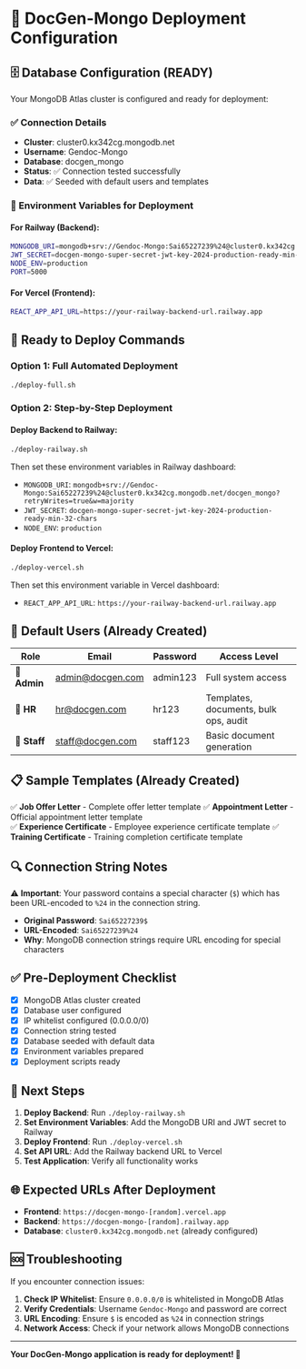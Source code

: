 # 🚀 DocGen-Mongo Deployment Configuration

## 🗄️ Database Configuration (READY)

Your MongoDB Atlas cluster is configured and ready for deployment:

### ✅ Connection Details
- **Cluster**: cluster0.kx342cg.mongodb.net
- **Username**: Gendoc-Mongo
- **Database**: docgen_mongo
- **Status**: ✅ Connection tested successfully
- **Data**: ✅ Seeded with default users and templates

### 🔐 Environment Variables for Deployment

#### For Railway (Backend):
```bash
MONGODB_URI=mongodb+srv://Gendoc-Mongo:Sai65227239%24@cluster0.kx342cg.mongodb.net/docgen_mongo?retryWrites=true&w=majority
JWT_SECRET=docgen-mongo-super-secret-jwt-key-2024-production-ready-min-32-chars
NODE_ENV=production
PORT=5000
```

#### For Vercel (Frontend):
```bash
REACT_APP_API_URL=https://your-railway-backend-url.railway.app
```

## 🚀 Ready to Deploy Commands

### Option 1: Full Automated Deployment
```bash
./deploy-full.sh
```

### Option 2: Step-by-Step Deployment

#### Deploy Backend to Railway:
```bash
./deploy-railway.sh
```
Then set these environment variables in Railway dashboard:
- `MONGODB_URI`: `mongodb+srv://Gendoc-Mongo:Sai65227239%24@cluster0.kx342cg.mongodb.net/docgen_mongo?retryWrites=true&w=majority`
- `JWT_SECRET`: `docgen-mongo-super-secret-jwt-key-2024-production-ready-min-32-chars`
- `NODE_ENV`: `production`

#### Deploy Frontend to Vercel:
```bash
./deploy-vercel.sh
```
Then set this environment variable in Vercel dashboard:
- `REACT_APP_API_URL`: `https://your-railway-backend-url.railway.app`

## 👥 Default Users (Already Created)

| Role | Email | Password | Access Level |
|------|-------|----------|--------------|
| **👑 Admin** | admin@docgen.com | admin123 | Full system access |
| **👔 HR** | hr@docgen.com | hr123 | Templates, documents, bulk ops, audit |
| **👤 Staff** | staff@docgen.com | staff123 | Basic document generation |

## 📋 Sample Templates (Already Created)

✅ **Job Offer Letter** - Complete offer letter template
✅ **Appointment Letter** - Official appointment letter template  
✅ **Experience Certificate** - Employee experience certificate template
✅ **Training Certificate** - Training completion certificate template

## 🔍 Connection String Notes

⚠️ **Important**: Your password contains a special character (`$`) which has been URL-encoded to `%24` in the connection string.

- **Original Password**: `Sai65227239$`
- **URL-Encoded**: `Sai65227239%24`
- **Why**: MongoDB connection strings require URL encoding for special characters

## ✅ Pre-Deployment Checklist

- [x] MongoDB Atlas cluster created
- [x] Database user configured
- [x] IP whitelist configured (0.0.0.0/0)
- [x] Connection string tested
- [x] Database seeded with default data
- [x] Environment variables prepared
- [x] Deployment scripts ready

## 🎯 Next Steps

1. **Deploy Backend**: Run `./deploy-railway.sh`
2. **Set Environment Variables**: Add the MongoDB URI and JWT secret to Railway
3. **Deploy Frontend**: Run `./deploy-vercel.sh`
4. **Set API URL**: Add the Railway backend URL to Vercel
5. **Test Application**: Verify all functionality works

## 🌐 Expected URLs After Deployment

- **Frontend**: `https://docgen-mongo-[random].vercel.app`
- **Backend**: `https://docgen-mongo-[random].railway.app`
- **Database**: `cluster0.kx342cg.mongodb.net` (already configured)

## 🆘 Troubleshooting

If you encounter connection issues:

1. **Check IP Whitelist**: Ensure `0.0.0.0/0` is whitelisted in MongoDB Atlas
2. **Verify Credentials**: Username `Gendoc-Mongo` and password are correct
3. **URL Encoding**: Ensure `$` is encoded as `%24` in connection strings
4. **Network Access**: Check if your network allows MongoDB connections

---

**Your DocGen-Mongo application is ready for deployment! 🚀**
